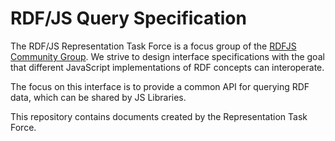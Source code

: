 # RDF/JS Query Specification

The RDF/JS Representation Task Force is a focus group of the [RDFJS Community Group](https://www.w3.org/community/rdfjs/).
We strive to design interface specifications with the goal that different JavaScript implementations of RDF concepts can interoperate.

The focus on this interface is to provide a common API for querying RDF data, which can be shared by JS Libraries.

This repository contains documents created by the Representation Task Force.
